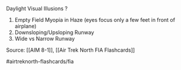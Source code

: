Daylight Visual Illusions
?
1. Empty Field Myopia in Haze (eyes focus only a few feet in front of airplane)
2. Downsloping/Upsloping Runway
3. Wide vs Narrow Runway

Source: [[AIM 8-1]], [[Air Trek North FIA Flashcards]]

#airtreknorth-flashcards/fia